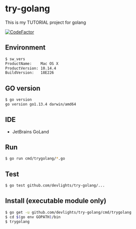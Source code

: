 # try-golang
This is my TUTORIAL project for golang

[![CodeFactor](https://www.codefactor.io/repository/github/devlights/try-golang/badge)](https://www.codefactor.io/repository/github/devlights/try-golang)

## Environment

```sh
$ sw_vers
ProductName:	Mac OS X
ProductVersion:	10.14.4
BuildVersion:	18E226
```

## GO version

```sh
$ go version
go version go1.13.4 darwin/amd64
```

## IDE
- JetBrains GoLand

## Run

```sh
$ go run cmd/trygolang/*.go
```

## Test

```sh
$ go test github.com/devlights/try-golang/...
```

## Install (executable module only)

```sh
$ go get -u github.com/devlights/try-golang/cmd/trygolang
$ cd $(go env GOPATH)/bin
$ trygolang
```
